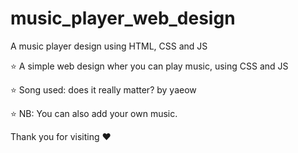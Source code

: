 # music_player_web_design
A music player design using HTML, CSS and JS


⭐ A simple web design wher you can play music, using CSS and JS

⭐ Song used: does it really matter? by yaeow

⭐ NB: You can also add your own music.

Thank you for visiting ❤️
